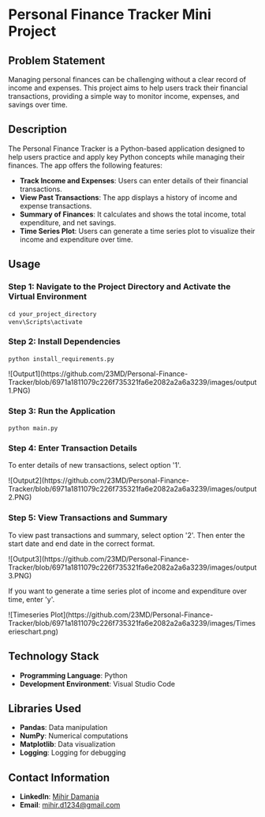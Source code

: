 <h1>Personal Finance Tracker Mini Project</h1>
<h2>Problem Statement</h2>
<p>Managing personal finances can be challenging without a clear record of income and expenses. This project aims to help users track their financial transactions, providing a simple way to monitor income, expenses, and savings over time.</p>

<h2>Description</h2>
<p>The Personal Finance Tracker is a Python-based application designed to help users practice and apply key Python concepts while managing their finances. The app offers the following features:</p>
<ul>
    <li><strong>Track Income and Expenses</strong>: Users can enter details of their financial transactions.</li>
    <li><strong>View Past Transactions</strong>: The app displays a history of income and expense transactions.</li>
    <li><strong>Summary of Finances</strong>: It calculates and shows the total income, total expenditure, and net savings.</li>
    <li><strong>Time Series Plot</strong>: Users can generate a time series plot to visualize their income and expenditure over time.</li>
</ul>

<h2>Usage</h2>
<h3>Step 1: Navigate to the Project Directory and Activate the Virtual Environment</h3>
<pre><code>cd your_project_directory
venv\Scripts\activate</code></pre>

<h3>Step 2: Install Dependencies</h3>
<pre><code>python install_requirements.py</code></pre>
![Output1](https://github.com/23MD/Personal-Finance-Tracker/blob/6971a1811079c226f735321fa6e2082a2a6a3239/images/output1.PNG)

<h3>Step 3: Run the Application</h3>
<pre><code>python main.py</code></pre>

<h3>Step 4: Enter Transaction Details</h3>
<p>To enter details of new transactions, select option '1'.</p>
![Output2](https://github.com/23MD/Personal-Finance-Tracker/blob/6971a1811079c226f735321fa6e2082a2a6a3239/images/output2.PNG)

<h3>Step 5: View Transactions and Summary</h3>
<p>To view past transactions and summary, select option '2'. Then enter the start date and end date in the correct format.</p>
![Output3](https://github.com/23MD/Personal-Finance-Tracker/blob/6971a1811079c226f735321fa6e2082a2a6a3239/images/output3.PNG)

<p>If you want to generate a time series plot of income and expenditure over time, enter 'y'.</p>
![Timeseries Plot](https://github.com/23MD/Personal-Finance-Tracker/blob/6971a1811079c226f735321fa6e2082a2a6a3239/images/Timeserieschart.png)

<h2>Technology Stack</h2>
<ul>
    <li><strong>Programming Language</strong>: Python</li>
    <li><strong>Development Environment</strong>: Visual Studio Code</li>
</ul>

<h2>Libraries Used</h2>
<ul>
    <li><strong>Pandas</strong>: Data manipulation</li>
    <li><strong>NumPy</strong>: Numerical computations</li>
    <li><strong>Matplotlib</strong>: Data visualization</li>
    <li><strong>Logging</strong>: Logging for debugging</li>
</ul>

## Contact Information
- **LinkedIn**: [Mihir Damania](https://www.linkedin.com/in/mihirdamania/)
- **Email**: [mihir.d1234@gmail.com](mailto:mihir.d1234@gmail.com)
